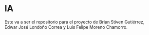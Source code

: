 # IA
Este va a ser el repositorio para el proyecto
de Brian Stiven Gutiérrez, Edwar José Londoño
Correa y Luis Felipe Moreno Chamorro. 
